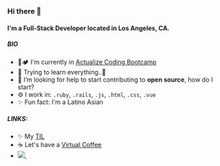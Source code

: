 ### Hi there 👋

#### I'm a Full-Stack Developer located in Los Angeles, CA.

##### BIO

- 🥾🏕 I'm currently in [Actualize Coding Bootcamp](http://anyonecanlearntocode.com/)
- 🌱 Trying to learn everything..🤣
- 🤔 I’m looking for help to start contributing to **open source**, how do I start?
- ⚙️ I work in: `.ruby`, `.rails`, `.js`, `.html`, `.css`, `.vue`
- ✨ Fun fact: I'm a Latino Asian

##### LINKS:

- ✨ My [TIL](https://github.com/pedrotchang/til)
- ☕️ Let's have a [Virtual Coffee](https://calendly.com/pedrotchang)
- <a href="https://www.linkedin.com/in/pedrotchang/">
    <img src="https://img.shields.io/badge/linkedin-%230077B5.svg?&style=for-the-badge&logo=linkedin&logoColor=white" />
  </a>&nbsp;&nbsp;


<!-- - 🌍 I'm mostly active within the ** Community**
- 💅 Designed: @pestphp, [NorthMeetsSouth.audio](https://www.northmeetssouth.audio), [ThenPing.me](https://thenping.me), [HappydDev.fm](https://www.happydev.fm), etc… 
[![TIL](https://github-readme-stats.vercel.app/api/pin/?username=pedrotchang&repo=TIL&theme=dark)](https://github.com/pedrotchang/til)
-->

<!-- ##### NOW
- ✨ Crafted last [Laracon Online](https://laracon.net) website;
- 🇵🇹 Planing the "Tuga-Co-Op";
- 🍑 What about this? 
-->
